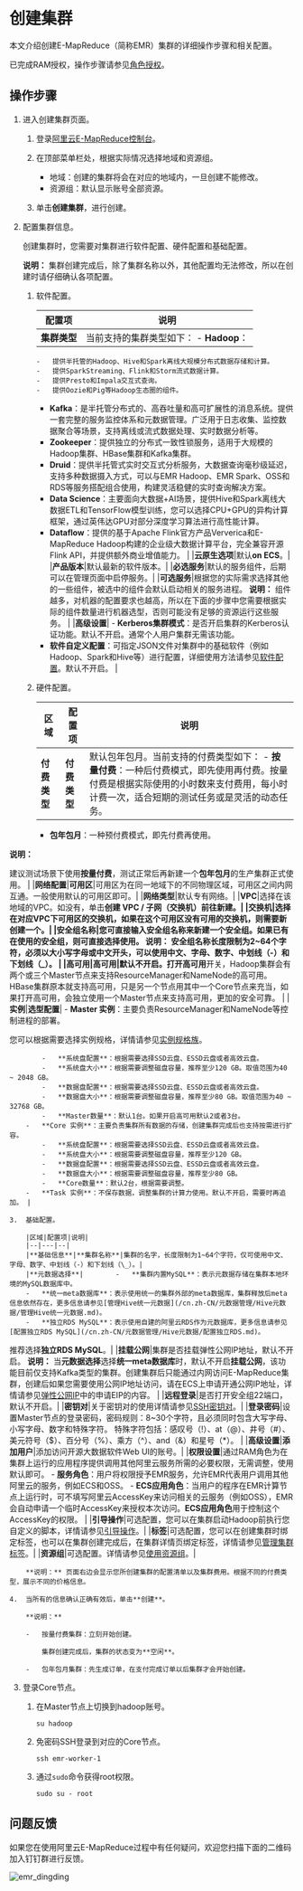 # 创建集群

本文介绍创建E-MapReduce（简称EMR）集群的详细操作步骤和相关配置。

已完成RAM授权，操作步骤请参见[角色授权](/cn.zh-CN/集群管理/集群规划/角色授权.md)。

## 操作步骤

1.  进入创建集群页面。

    1.  登录[阿里云E-MapReduce控制台](https://emr.console.aliyun.com/)。

    2.  在顶部菜单栏处，根据实际情况选择地域和资源组。

        -   地域：创建的集群将会在对应的地域内，一旦创建不能修改。
        -   资源组：默认显示账号全部资源。
    3.  单击**创建集群**，进行创建。

2.  配置集群信息。

    创建集群时，您需要对集群进行软件配置、硬件配置和基础配置。

    **说明：** 集群创建完成后，除了集群名称以外，其他配置均无法修改，所以在创建时请仔细确认各项配置。

    1.  软件配置。

        |配置项|说明|
        |---|--|
        |**集群类型**|当前支持的集群类型如下：         -   **Hadoop**：
            -   提供半托管的Hadoop、Hive和Spark离线大规模分布式数据存储和计算。
            -   提供SparkStreaming、Flink和Storm流式数据计算。
            -   提供Presto和Impala交互式查询。
            -   提供Oozie和Pig等Hadoop生态圈的组件。
        -   **Kafka**：是半托管分布式的、高吞吐量和高可扩展性的消息系统。提供一套完整的服务监控体系和元数据管理。广泛用于日志收集、监控数据聚合等场景，支持离线或流式数据处理、实时数据分析等。
        -   **Zookeeper**：提供独立的分布式一致性锁服务，适用于大规模的Hadoop集群、HBase集群和Kafka集群。
        -   **Druid**：提供半托管式实时交互式分析服务，大数据查询毫秒级延迟，支持多种数据摄入方式，可以与EMR Hadoop、EMR Spark、OSS和RDS等服务搭配组合使用，构建灵活稳健的实时查询解决方案。
        -   **Data Science**：主要面向大数据+AI场景，提供Hive和Spark离线大数据ETL和TensorFlow模型训练，您可以选择CPU+GPU的异构计算框架，通过英伟达GPU对部分深度学习算法进行高性能计算。
        -   **Dataflow**：提供的基于Apache Flink官方产品Ververica和E-MapReduce Hadoop构建的企业级大数据计算平台，完全兼容开源Flink API，并提供额外商业增值能力。 |
        |**云原生选项**|默认**on ECS**。|
        |**产品版本**|默认最新的软件版本。|
        |**必选服务**|默认的服务组件，后期可以在管理页面中启停服务。|
        |**可选服务**|根据您的实际需求选择其他的一些组件，被选中的组件会默认启动相关的服务进程。 **说明：** 组件越多，对机器的配置要求也越高，所以在下面的步骤中您需要根据实际的组件数量进行机器选型，否则可能没有足够的资源运行这些服务。 |
        |**高级设置**|        -   **Kerberos集群模式**：是否开启集群的Kerberos认证功能。默认不开启。通常个人用户集群无需该功能。
        -   **软件自定义配置**：可指定JSON文件对集群中的基础软件（例如Hadoop、Spark和Hive等）进行配置，详细使用方法请参见[软件配置](/cn.zh-CN/集群管理/第三方软件/软件配置.md)。默认不开启。 |

    2.  硬件配置。

        |区域|配置项|说明|
        |--|---|--|
        |**付费类型**|**付费类型**|默认包年包月。当前支持的付费类型如下：         -   **按量付费**：一种后付费模式，即先使用再付费。按量付费是根据实际使用的小时数来支付费用，每小时计费一次，适合短期的测试任务或是灵活的动态任务。
        -   **包年包月**：一种预付费模式，即先付费再使用。

**说明：**

建议测试场景下使用**按量付费**，测试正常后再新建一个**包年包月**的生产集群正式使用。 |
        |**网络配置**|**可用区**|可用区为在同一地域下的不同物理区域，可用区之间内网互通。一般使用默认的可用区即可。|
        |**网络类型**|默认专有网络。|
        |**VPC**|选择在该地域的VPC。如没有，单击**创建 VPC / 子网（交换机）**前往新建。|
        |**交换机**|选择在对应VPC下可用区的交换机，如果在这个可用区没有可用的交换机，则需要新创建一个。|
        |**安全组名称**|您可直接输入安全组名称来新建一个安全组。如果已有在使用的安全组，则可直接选择使用。 **说明：** 安全组名称长度限制为2~64个字符，必须以大小写字母或中文开头，可以使用中文、字母、数字、中划线（-）和下划线（\_）。 |
        |**高可用**|**高可用**|默认不开启。打开**高可用**开关，Hadoop集群会有两个或三个Master节点来支持ResourceManager和NameNode的高可用。 HBase集群原本就支持高可用，只是另一个节点用其中一个Core节点来充当，如果打开高可用，会独立使用一个Master节点来支持高可用，更加的安全可靠。 |
        |**实例**|**选型配置**|        -   **Master 实例**：主要负责ResourceManager和NameNode等控制进程的部署。

您可以根据需要选择实例规格，详情请参见[实例规格族](/cn.zh-CN/实例/实例规格族.md)。

            -   **系统盘配置**：根据需要选择SSD云盘、ESSD云盘或者高效云盘。
            -   **系统盘大小**：根据需要调整磁盘容量，推荐至少120 GB。取值范围为40 ~ 2048 GB。
            -   **数据盘配置**：根据需要选择SSD云盘、ESSD云盘或者高效云盘。
            -   **数据盘大小**：根据需要调整磁盘容量，推荐至少80 GB。取值范围为40 ~ 32768 GB。
            -   **Master数量**：默认1台。如果开启高可用默认2或者3台。
        -   **Core 实例**：主要负责集群所有数据的存储，创建集群完成后也支持按需进行扩容。
            -   **系统盘配置**：根据需要选择SSD云盘、ESSD云盘或者高效云盘。
            -   **系统盘大小**：根据需要调整磁盘容量，推荐至少120 GB。
            -   **数据盘配置**：根据需要选择SSD云盘、ESSD云盘或者高效云盘。
            -   **数据盘大小**：根据需要调整磁盘容量，推荐至少80 GB。
            -   **Core数量**：默认2台，根据需要调整。
        -   **Task 实例**：不保存数据，调整集群的计算力使用。默认不开启，需要时再追加。 |

    3.  基础配置。

        |区域|配置项|说明|
        |--|---|--|
        |**基础信息**|**集群名称**|集群的名字，长度限制为1~64个字符，仅可使用中文、字母、数字、中划线（-）和下划线（\_）。|
        |**元数据选择**|        -   **集群内置MySQL**：表示元数据存储在集群本地环境的MySQL数据库中。
        -   **统一meta数据库**：表示使用统一的集群外部的meta数据库，集群释放后meta信息依然存在，更多信息请参见[管理Hive统一元数据](/cn.zh-CN/元数据管理/Hive元数据/管理Hive统一元数据.md)。
        -   **独立RDS MySQL**：表示使用自建的阿里云RDS作为元数据库，更多信息请参见[配置独立RDS MySQL](/cn.zh-CN/元数据管理/Hive元数据/配置独立RDS.md)。
推荐选择**独立RDS MySQL**。|
        |**挂载公网**|集群是否挂载弹性公网IP地址，默认不开启。 **说明：** 当**元数据选择**选择**统一meta数据库**时，默认不开启**挂载公网**，该功能目前仅支持Kafka类型的集群。创建集群后只能通过内网访问E-MapReduce集群，创建后如果您需要使用公网IP地址访问，请在ECS上申请开通公网IP地址，详情请参见[弹性公网IP](/cn.zh-CN/网络/实例IP地址介绍/弹性公网IP.md)中的申请EIP的内容。 |
        |**远程登录**|是否打开安全组22端口，默认不开启。|
        |**密钥对**|关于密钥对的使用详情请参见[SSH密钥对](/cn.zh-CN/安全/SSH密钥对/SSH密钥对概述.md)。|
        |**登录密码**|设置Master节点的登录密码，密码规则：8~30个字符，且必须同时包含大写字母、小写字母、数字和特殊字符。 特殊字符包括：感叹号（!）、at（@）、井号（\#）、美元符号（$）、百分号（%）、乘方（^）、and（&）和星号（\*）。 |
        |**高级设置**|**添加用户**|添加访问开源大数据软件Web UI的账号。|
        |**权限设置**|通过RAM角色为在集群上运行的应用程序提供调用其他阿里云服务所需的必要权限，无需调整，使用默认即可。         -   **服务角色**：用户将权限授予EMR服务，允许EMR代表用户调用其他阿里云的服务，例如ECS和OSS。
        -   **ECS应用角色**：当用户的程序在EMR计算节点上运行时，可不填写阿里云AccessKey来访问相关的云服务（例如OSS），EMR会自动申请一个临时AccessKey来授权本次访问。**ECS应用角色**用于控制这个AccessKey的权限。 |
        |**引导操作**|可选配置，您可以在集群启动Hadoop前执行您自定义的脚本，详情请参见[引导操作](/cn.zh-CN/集群管理/第三方软件/引导操作.md)。|
        |**标签**|可选配置，您可以在创建集群时绑定标签，也可以在集群创建完成后，在集群详情页绑定标签，详情请参见[管理集群标签](/cn.zh-CN/集群管理/集群配置/管理集群标签.md)。|
        |**资源组**|可选配置。详情请参见[使用资源组](/cn.zh-CN/集群管理/集群配置/使用资源组.md)。|

        **说明：** 页面右边会显示您所创建集群的配置清单以及集群费用。根据不同的付费类型，展示不同的价格信息。

    4.  当所有的信息确认正确有效后，单击**创建**。

        **说明：**

        -   按量付费集群：立刻开始创建。

            集群创建完成后，集群的状态变为**空闲**。

        -   包年包月集群：先生成订单，在支付完成订单以后集群才会开始创建。
3.  登录Core节点。

    1.  在Master节点上切换到hadoop账号。

        ```
        su hadoop
        ```

    2.  免密码SSH登录到对应的Core节点。

        ```
        ssh emr-worker-1
        ```

    3.  通过`sudo`命令获得root权限。

        ```
        sudo su - root
        ```


## 问题反馈

如果您在使用阿里云E-MapReduce过程中有任何疑问，欢迎您扫描下面的二维码加入钉钉群进行反馈。

![emr_dingding](https://static-aliyun-doc.oss-cn-hangzhou.aliyuncs.com/assets/img/zh-CN/2440659951/p81620.png)

